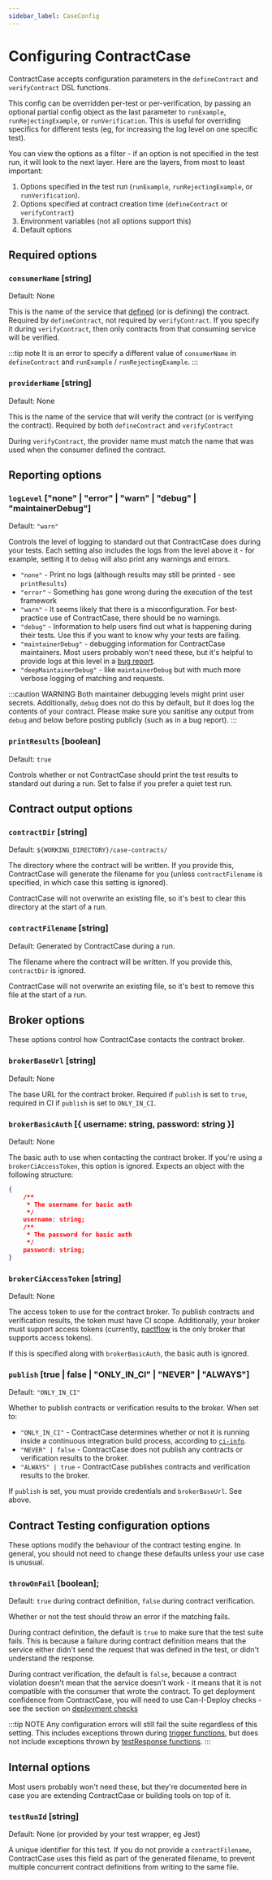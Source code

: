 ```yaml
---
sidebar_label: CaseConfig
---
```


# Configuring ContractCase

ContractCase accepts configuration parameters in the `defineContract` and `verifyContract` DSL functions.

This config can be overridden per-test or per-verification, by passing an
optional partial config object as the last parameter to `runExample`,
`runRejectingExample`, or `runVerification`. This is useful for overriding
specifics for different tests (eg, for increasing the log level on one specific test).

You can view the options as a filter - if an option is not specified in the test
run, it will look to the next layer. Here are the layers, from most to least
important:

1. Options specified in the test run (`runExample`, `runRejectingExample`, or `runVerification`).
1. Options specified at contract creation time (`defineContract` or `verifyContract`)
1. Environment variables (not all options support this)
1. Default options

## Required options

### `consumerName` \[string]

Default: None

This is the name of the service that [defined](/docs/defining-contracts) (or is
defining) the contract. Required by `defineContract`, not required by
`verifyContract`. If you specify it during `verifyContract`, then only contracts
from that consuming service will be verified.

:::tip note
It is an error to specify a different value of `consumerName` in `defineContract` and `runExample` / `runRejectingExample`.
:::

### `providerName` \[string]

Default: None

This is the name of the service that will verify the contract (or is verifying
the contract). Required by both `defineContract` and `verifyContract`

During `verifyContract`, the provider name must match the name that was used
when the consumer defined the contract.

## Reporting options

### `logLevel` \["none" | "error" | "warn" | "debug" | "maintainerDebug"]
 
Default: `"warn"`

Controls the level of logging to standard out that ContractCase does during your tests. Each setting also includes the logs from the level above it - for example, setting it to `debug` will also print any warnings and errors.

* `"none"` - Print no logs (although results may still be printed - see `printResults`)
* `"error"` - Something has gone wrong during the execution of the test framework 
* `"warn"` - It seems likely that there is a misconfiguration. For best-practice use of ContractCase, there should be no warnings.
* `"debug"` - Information to help users find out what is happening during their tests. Use this if you want to know why your tests are failing.
* `"maintainerDebug"` - debugging information for ContractCase maintainers. Most users probably won't need these, but it's helpful to provide logs at this level in a [bug report](https://github.com/case-contract-testing/case/issues/new).
* `"deepMaintainerDebug"` - like `maintainerDebug` but with much more verbose logging of matching and requests. 

:::caution WARNING
Both maintainer debugging levels might print user secrets. Additionally, `debug`
does not do this by default, but it does log the contents of your contract.
Please make sure you sanitise any output from `debug` and below before posting publicly (such as in a bug report).
:::


### `printResults` \[boolean]

Default: `true`

Controls whether or not ContractCase should print the test results to standard out
during a run. Set to false if you prefer a quiet test run.


## Contract output options

### `contractDir` \[string]

Default: `${WORKING_DIRECTORY}/case-contracts/`

The directory where the contract will be written. If you provide this, ContractCase
will generate the filename for you (unless `contractFilename` is specified,
in which case this setting is ignored). 

ContractCase will not overwrite an existing file, so it's best to clear this directory at the start of a run.

### `contractFilename` \[string]

Default: Generated by ContractCase during a run.
  
The filename where the contract will be written. If you
provide this, `contractDir` is ignored.
   
ContractCase will not overwrite an existing file, so it's best to remove this file at the start of a run.   


## Broker options

These options control how ContractCase contacts the contract broker.

### `brokerBaseUrl` \[string]

Default: None

The base URL for the contract broker. Required if `publish` is set to `true`, required in CI if `publish` is set to `ONLY_IN_CI`.

### `brokerBasicAuth` \[{ username: string, password: string }\]

Default: None

The basic auth to use when contacting the contract broker. If you're using a
`brokerCiAccessToken`, this option is ignored. Expects an object with the following structure:

```json
{
    /**
     * The username for basic auth
     */
    username: string;
    /**
     * The password for basic auth
     */
    password: string;
}
```  

### `brokerCiAccessToken` \[string]

Default: None

The access token to use for the contract broker. To publish contracts and
verification results, the token must have CI scope. Additionally, your broker
must support access tokens (currently, [pactflow](https://pactflow.io/) is the
only broker that supports access tokens).

If this is specified along with `brokerBasicAuth`, the basic auth is ignored.

### `publish` \[true | false | "ONLY_IN_CI" | "NEVER" | "ALWAYS"]

Default: `"ONLY_IN_CI"`

Whether to publish contracts or verification results to the broker. When set to:

* `"ONLY_IN_CI"` - ContractCase determines whether or not it is running inside a continuous integration build process, according to [`ci-info`](https://github.com/watson/ci-info#supported-ci-tools).
* `"NEVER" | false` - ContractCase does not publish any contracts or verification results to the broker.
* `"ALWAYS" | true` - ContractCase publishes contracts and verification results to the broker.

If `publish` is set, you must provide credentials and `brokerBaseUrl`. See above.


## Contract Testing configuration options

These options modify the behaviour of the contract testing engine. In general,
you should not need to change these defaults unless your use case is unusual.

### `throwOnFail` \[boolean];

Default: `true` during contract definition, `false` during contract verification.

Whether or not the test should throw an error if the matching fails. 

During contract definition, the default is `true` to make sure that the test
suite fails. This is because a failure during contract definition means that the
service either didn't send the request that was defined in the test, or didn't
understand the response.

During contract verification, the default is `false`, because a contract
violation doesn't mean that the service doesn't work - it means that it is not
compatible with the consumer that wrote the contract. To get deployment confidence from ContractCase, you will need to use Can-I-Deploy checks - see the section on [deployment checks](/docs/deployment-checks)

:::tip NOTE
Any configuration errors will still fail the suite regardless of
this setting. This includes exceptions thrown during [trigger functions](./triggers), but
does not include exceptions thrown by [testResponse functions](./triggers).
:::

## Internal options

Most users probably won't need these, but they're documented here in case you are extending ContractCase or building tools on top of it.

### `testRunId` \[string]

Default: None (or provided by your test wrapper, eg Jest)

A unique identifier for this test. If you do not provide a `contractFilename`,
ContractCase uses this field as part of the generated filename, to prevent multiple
concurrent contract definitions from writing to the same file.
